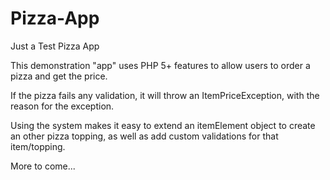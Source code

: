 # Pizza-App
Just a Test Pizza App

This demonstration "app" uses PHP 5+ features to allow users to order a pizza and get the price.

If the pizza fails any validation, it will throw an ItemPriceException, with the reason for the exception.

Using the system makes it easy to extend an itemElement object to create an other pizza topping, as well as add custom validations for that item/topping.

More to come...